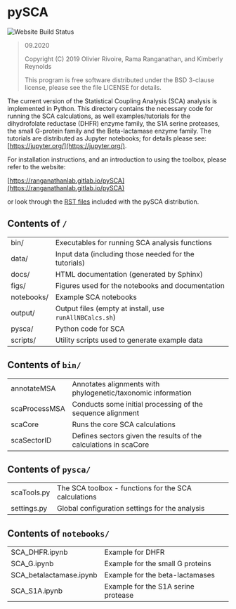 # pySCA

![Website Build Status](https://gitlab.com/ranganathanlab/pySCA/badges/master/pipeline.svg)

> 09.2020
>
> Copyright (C) 2019 Olivier Rivoire, Rama Ranganathan, and Kimberly Reynolds
>
> This program is free software distributed under the BSD 3-clause license,
> please see the file LICENSE for details.

The current version of the Statistical Coupling Analysis (SCA) analysis is
implemented in Python. This directory contains the necessary code for running
the SCA calculations, as well examples/tutorials for the dihydrofolate
reductase (DHFR) enzyme family, the S1A serine proteases, the small G-protein
family and the Beta-lactamase enzyme family. The tutorials are distributed as
Jupyter notebooks; for details please see:
[https://jupyter.org/](https://jupyter.org/).

For installation instructions, and an introduction to using the toolbox, please
refer to the website:

[https://ranganathanlab.gitlab.io/pySCA](https://ranganathanlab.gitlab.io/pySCA)

or look through the [RST files](docs/source) included with the pySCA
distribution.

## Contents of `/`

|            |                                                         |
| :---       | :---                                                    |
| bin/       | Executables for running SCA analysis functions          |
| data/      | Input data (including those needed for the tutorials)   |
| docs/      | HTML documentation (generated by Sphinx)                |
| figs/      | Figures used for the notebooks and documentation        |
| notebooks/ | Example SCA notebooks                                   |
| output/    | Output files (empty at install, use `runAllNBCalcs.sh`) |
| pysca/     | Python code for SCA                                     |
| scripts/   | Utility scripts used to generate example data           |

## Contents of `bin/`

|               |                                                                  |
| :---          | :---                                                             |
| annotateMSA   | Annotates alignments with phylogenetic/taxonomic information     |
| scaProcessMSA | Conducts some initial processing of the sequence alignment       |
| scaCore       | Runs the core SCA calculations                                   |
| scaSectorID   | Defines sectors given the results of the calculations in scaCore |

## Contents of `pysca/`

|             |                                                      |
| :---        | :---                                                 |
| scaTools.py | The SCA toolbox - functions for the SCA calculations |
| settings.py | Global configuration settings for the analysis       |

## Contents of `notebooks/`

|                         |                                     |
| :---                    | :---                                |
| SCA_DHFR.ipynb          | Example for DHFR                    |
| SCA_G.ipynb             | Example for the small G proteins    |
| SCA_betalactamase.ipynb | Example for the beta-lactamases     |
| SCA_S1A.ipynb           | Example for the S1A serine protease |
